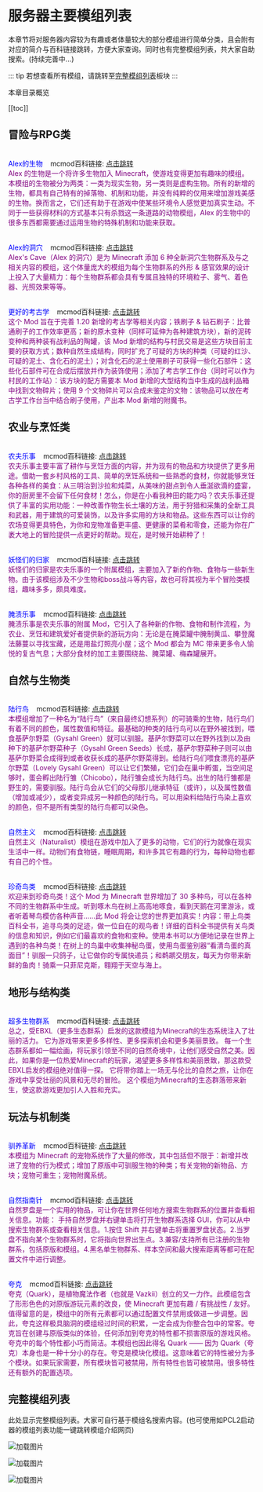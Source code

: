 # 服务器主要模组列表

本章节将对服务器内容较为有趣或者体量较大的部分模组进行简单分类，且会附有对应的简介与百科链接跳转，方便大家查询。同时也有完整模组列表，共大家自助搜索。(持续完善中...)

::: tip
若想查看所有模组，请跳转至[完整模组列表](#完整模组列表)板块
:::

本章目录概览

[[toc]]

## 冒险与RPG类

<br><font color='blue'>Alex的生物</font>&nbsp;&nbsp;&nbsp;&nbsp;mcmod百科链接: [点击跳转](https://www.mcmod.cn/class/3318.html)<br>
<font color='purple'>Alex 的生物是一个将许多生物加入 Minecraft，使游戏变得更加有趣味的模组。
本模组的生物被分为两类：一类为现实生物，另一类则是虚构生物。所有的新增的生物，都具有自己特有的掉落物、机制和功能，并没有纯粹的仅用来增加游戏美感的生物。换而言之，它们还有助于在游戏中使某些环境令人感觉更加真实生动。不同于一些获得材料的方式基本只有杀戮这一条道路的动物模组，Alex 的生物中的很多东西都需要通过运用生物的特殊机制和功能来获取。</font><br>

<br><font color='blue'>Alex的洞穴</font>&nbsp;&nbsp;&nbsp;&nbsp;mcmod百科链接: [点击跳转](https://www.mcmod.cn/class/12592.html)<br>
<font color='purple'>Alex's Cave（Alex 的洞穴）是为 Minecraft 添加 6 种全新洞穴生物群系及与之相关内容的模组，这个体量庞大的模组为每个生物群系的外形 & 感官效果的设计上投入了大量精力：每个生物群系都会具有专属且独特的环境粒子、雾气、着色器、光照效果等等。</font><br>

<br><font color='blue'>更好的考古学</font>&nbsp;&nbsp;&nbsp;&nbsp;mcmod百科链接: [点击跳转](https://www.mcmod.cn/class/10860.html)<br>
<font color='purple'>这个 Mod 旨在于完善 1.20 新增的考古学等相关内容；铁刷子 & 钻石刷子：比普通刷子的工作效率更高；新的原木变种（同样可延伸为各种建筑方块），新的泥砖变种和两种装有战利品的陶罐，该 Mod 新增的结构与村民交易是这些方块目前主要的获取方式；数种自然生成结构，同时扩充了可疑的方块的种类（可疑的红沙、可疑的泥土、含化石的泥土）；对含化石的泥土使用刷子可获得一些化石部件：这些化石部件可在合成后摆放并作为装饰使用；添加了考古学工作台（同时可以作为村民的工作站）：该方块的配方需要本 Mod 新增的大型结构当中生成的战利品箱中找到文物碎片；使用 9 个文物碎片可以合成未鉴定的文物：该物品可以放在考古学工作台当中结合刷子使用，产出本 Mod 新增的附魔书。</font><br>


## 农业与烹饪类

<br><font color='blue'>农夫乐事</font>&nbsp;&nbsp;&nbsp;&nbsp;mcmod百科链接: [点击跳转](https://www.mcmod.cn/class/2820.html)<br>
<font color='purple'>农夫乐事主要丰富了耕作与烹饪方面的内容，并为现有的物品和方块提供了更多用途。借助一套乡村风格的工具、简单的烹饪系统和一些熟悉的食材，你就能够烹饪各种各样的美食：从三明治到沙拉和炖菜，从美味的甜点到令人垂涎欲滴的盛宴，你的厨房里不会留下任何食材！怎么，你是在小看我种田的能力吗？农夫乐事还提供了丰富的实用功能：一种改善作物生长土壤的方法，用于狩猎和采集的全新工具和武器，用于建筑的可爱装饰，以及许多实用的方块和物品。这些东西可以让你的农场变得更具特色，为你和宠物准备更丰盛、更健康的菜肴和零食，还能为你在广袤大地上的冒险提供一点更好的帮助。现在，是时候开始耕种了！</font><br>

<br><font color='blue'>妖怪们的归家</font>&nbsp;&nbsp;&nbsp;&nbsp;mcmod百科链接: [点击跳转](https://www.mcmod.cn/class/13185.html)<br>
<font color='purple'>妖怪们的归家是农夫乐事的一个附属模组，主要加入了新的作物、食物与一些新生物。由于该模组涉及不少生物和boss战斗等内容，故也可将其视为半个冒险类模组，趣味多多，颇具难度。</font><br>

<br><font color='blue'>腌渍乐事</font>&nbsp;&nbsp;&nbsp;&nbsp;mcmod百科链接: [点击跳转](https://www.mcmod.cn/class/13101.html)<br>
<font color='purple'>腌渍乐事是农夫乐事的附属 Mod，它引入了各种新的作物、食物和制作流程，为农业、烹饪和建筑爱好者提供新的游玩方向：无论是在腌菜罐中腌制黄瓜、攀登魔法藤蔓以寻找宝藏，还是用盐灯照亮小屋；这个 Mod 都会为 MC 带来更多令人愉悦的复古气息；大部分食材的加工主要围绕盐、腌菜罐、梅森罐展开。</font><br>

## 自然与生物类

<br><font color='blue'>陆行鸟</font>&nbsp;&nbsp;&nbsp;&nbsp;mcmod百科链接: [点击跳转](https://www.mcmod.cn/class/217.html)<br>
<font color='purple'>本模组增加了一种名为“陆行鸟”（来自最终幻想系列）的可骑乘的生物，陆行鸟们有着不同的颜色，属性数值和特征。最基础的种类的陆行鸟可以在野外被找到，喂食基萨尔野菜（Gysahl Green）就可以驯服。基萨尔野菜可以在野外找到以及由种下的基萨尔野菜种子（Gysahl Green Seeds）长成，基萨尔野菜种子则可以由基萨尔野菜合成得到或者收获长成的基萨尔野菜得到。给陆行鸟们喂食漂亮的基萨尔野菜（Lovely Gysahl Green）可以让它们繁殖，它们会在巢中孵蛋，当空间足够时，蛋会孵出陆行雏（Chicobo），陆行雏会成长为陆行鸟。出生的陆行雏都是野生的，需要驯服。陆行鸟会从它们的父母那儿继承特征（或许），以及属性数值（增加或减少），或者变异成另一种颜色的陆行鸟。可以用染料给陆行鸟染上喜欢的颜色，但不是所有类型的陆行鸟都可以染色。</font><br>

<br><font color='blue'>自然主义</font>&nbsp;&nbsp;&nbsp;&nbsp;mcmod百科链接: [点击跳转](https://www.mcmod.cn/class/6840.html)<br>
<font color='purple'>自然主义（Naturalist）模组在游戏中加入了更多的动物，它们的行为就像在现实生活中一样。动物们有食物链，睡眠周期，和许多其它有趣的行为，每种动物也都有自己的个性。</font><br>

<br><font color='blue'>珍奇鸟类</font>&nbsp;&nbsp;&nbsp;&nbsp;mcmod百科链接: [点击跳转](https://www.mcmod.cn/class/1570.html)<br>
<font color='purple'>欢迎来到珍奇鸟类！这个 Mod 为 Minecraft 世界增加了 30 多种鸟，可以在各种不同的生物群系中生成。听到啄木鸟在树上高高地啄食，看到天鹅在河里游泳，或者听着琴鸟模仿各种声音……此 Mod 将会让您的世界更加真实！内容：带上鸟类百科全书，追寻鸟类的足迹，做一位自在的观鸟者！详细的百科全书提供有关鸟类的信息和知识，例如它们最喜欢的食物和变种。使用本书可以方便地记录在世界上遇到的各种鸟类！在树上的鸟巢中收集神秘鸟蛋，使用鸟蛋鉴别器“看清鸟蛋的真面目”！驯服一只鸽子，让它做你的专属快递员；和鹈鹕交朋友，每天为你带来新鲜的鱼肉！骑乘一只菲尼克斯，翱翔于天空与海上。</font><br>



## 地形与结构类

<br><font color='blue'>超多生物群系</font>&nbsp;&nbsp;&nbsp;&nbsp;mcmod百科链接: [点击跳转](https://www.mcmod.cn/class/108.html)<br>
<font color='purple'>总之，受EBXL（更多生态群系）启发的这款模组为Minecraft的生态系统注入了壮丽的活力。 它为游戏带来更多多样性、更多探索机会和更多美丽景致。 每一个生态群系都如一幅绘画，将玩家引领至不同的自然奇境中，让他们感受自然之美。因此，如果你是一位热爱Minecraft的玩家，渴望更多多样性和美丽景致，那这款受EBXL启发的模组绝对值得一探。 它将带你踏上一场无与伦比的自然之旅，让你在游戏中享受壮丽的风景和无尽的冒险。 这个模组为Minecraft的生态群落带来新生，使这款游戏更加引人入胜和充实。</font><br>

## 玩法与机制类

<br><font color='blue'>驯养革新</font>&nbsp;&nbsp;&nbsp;&nbsp;mcmod百科链接: [点击跳转](https://www.mcmod.cn/class/5827.html)<br>
<font color='purple'>本模组为 Minecraft 的宠物系统作了大量的修改，其中包括但不限于：新增并改进了宠物的行为模式；增加了原版中可驯服生物的种类；有关宠物的新物品、方块；宠物可重生；宠物附魔系统。</font><br>

<br><font color='blue'>自然指南针</font>&nbsp;&nbsp;&nbsp;&nbsp;mcmod百科链接: [点击跳转](https://www.mcmod.cn/class/5827.html)<br>
<font color='purple'>自然罗盘是一个实用的物品，可让你在世界任何地方搜索生物群系的位置并查看相关信息。功能：
手持自然罗盘并右键单击将打开生物群系选择 GUI，你可以从中搜索生物群系或查看相关信息。1.按住 Shift 并右键单击将重置罗盘状态。2.当罗盘不指向某个生物群系时，它将指向世界出生点。3.兼容/支持所有已注册的生物群系，包括原版和模组。4.黑名单生物群系、样本空间和最大搜索距离等都可在配置文件中进行调整。</font><br>

<br><font color='blue'>夸克</font>&nbsp;&nbsp;&nbsp;&nbsp;mcmod百科链接: [点击跳转](https://www.mcmod.cn/class/527.html)<br>
<font color='purple'>夸克（Quark），是植物魔法作者（也就是 Vazkii）创立的又一力作。此模组包含了形形色色的对原版游玩元素的改良，使 Minecraft 更加有趣 / 有挑战性 / 友好。值得留意的是，模组中的所有元素都可以通过配置文件禁用或做进一步调整。因此，夸克这样极具脑洞的模组经过时间的积累，一定会成为你整合包中的常客。夸克旨在创建与原版类似的体验，任何添加到夸克的特性都不损害原版的游戏风格。夸克中的每个特性都小巧而简洁。本模组也因此得名 Quark —— 因为 Quark（夸克）本身也是一种十分小的存在。夸克是模块化模组。这意味着它的特性被分为多个模块。如果玩家需要，所有模块皆可被禁用，所有特性也皆可被禁用。很多特性还有额外的配置选项。</font><br>


## 完整模组列表

此处显示完整模组列表。大家可自行基于模组名搜索内容。(也可使用如PCL2启动器的模组列表功能一键跳转模组介绍网页)

![加载图片](/img/mod1.webp)

![加载图片](/img/mod2.webp)

![加载图片](/img/mod3.webp)


